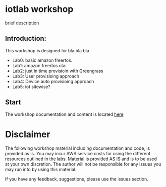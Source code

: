 # iotlab workshop

brief description


## Introduction:

This workshop is designed for bla bla bla

- Lab0: basic amazon freertos.
- Lab1: amazon freertos ota
- Lab2: just in time provisioin with Greengrass
- Lab3: User provisioing approach
- Lab4: Device auto provisioing approach
- Lab5: iot sitewise?

## Start

The workshop documentation and content is located [here](https://github.com/iotlabtpe/iotlab_workshop/)








# Disclaimer
The following workshop material including documentation and code, is provided as is. You may incur AWS service costs for using the different resources outlined in the labs. Material is provided AS IS and is to be used at your own discretion. The author will not be responsible for any issues you may run into by using this material. 

If you have any feedback, suggestions, please use the issues section.

